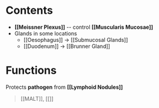 # Contents
- **[[Meissner Plexus]]** -- control **[[Muscularis Mucosae]]**
- Glands in some locations
	- [[Oesophagus]] -> [[Submucosal Glands]]
	- [[Duodenum]] -> [[Brunner Gland]]

# Functions
Protects **pathogen** from **[[Lymphoid Nodules]]**
> [[MALT]], [[]]